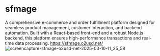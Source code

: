 # sfmage
A comprehensive e-commerce and order fulfillment platform designed for seamless product management, customer interaction, and backend automation. Built with a React-based front-end and a robust Node.js backend, this platform ensures high-performance transactions and real-time data processing.
 https://sfmage.o2usd.net/
![screencapture-sfmage-o2usd-net-2025-03-10-11_25_58](https://github.com/user-attachments/assets/02aaeae2-8a77-4792-a4d3-0268cb3d81be)
